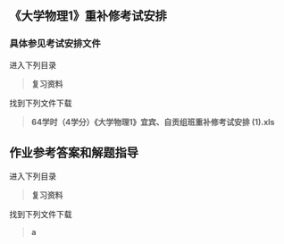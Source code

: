 ## 《大学物理1》重补修考试安排

### 具体参见考试安排文件

进入下列目录

> **复习资料**

找到下列文件下载

> **64学时（4学分）《大学物理1》宜宾、自贡组班重补修考试安排 (1).xls**

## 作业参考答案和解题指导

进入下列目录

> **复习资料**

找到下列文件下载

> **a**



